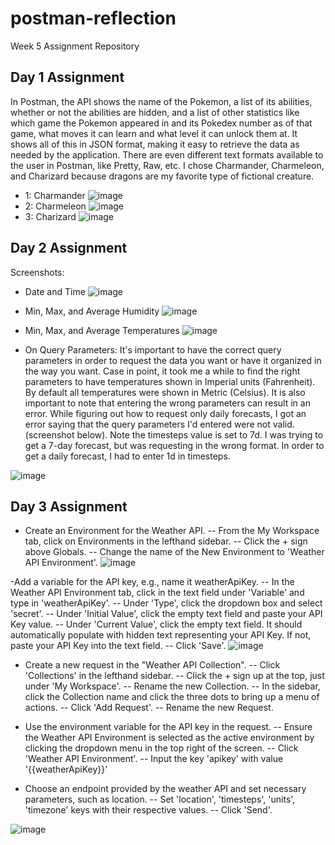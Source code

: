 # postman-reflection
Week 5 Assignment Repository

## Day 1 Assignment
In Postman, the API shows the name of the Pokemon, a list of its abilities, whether or not the abilities are hidden, and a list of other statistics like which game the Pokemon appeared in and its Pokedex number as of that game, what moves it can learn and what level it can unlock them at. It shows all of this in JSON format, making it easy to retrieve the data as needed by the application. There are even different text formats available to the user in Postman, like Pretty, Raw, etc. I chose Charmander, Charmeleon, and Charizard because dragons are my favorite type of fictional creature.
- 1: Charmander ![image](https://github.com/rja87sd/postman-reflection/assets/145504216/b0245f87-83e6-43b4-8bd5-3cd958fe097b)
- 2: Charmeleon ![image](https://github.com/rja87sd/postman-reflection/assets/145504216/b3c23584-d331-4c2d-8c83-3689e26da249)
- 3: Charizard ![image](https://github.com/rja87sd/postman-reflection/assets/145504216/c473d1eb-8614-43e9-b2a1-cf686ce916dd)


## Day 2 Assignment
Screenshots:
- Date and Time
  ![image](https://github.com/rja87sd/postman-reflection/assets/145504216/a9822e53-3fa4-452a-a027-f858e799a877)
- Min, Max, and Average Humidity
  ![image](https://github.com/rja87sd/postman-reflection/assets/145504216/0e3cf60f-1b95-4354-96a8-1ff87c16b71d)
- Min, Max, and Average Temperatures
  ![image](https://github.com/rja87sd/postman-reflection/assets/145504216/666adb70-525b-4710-b7d8-dd8b1bbf6534)

- On Query Parameters:
  It's important to have the correct query parameters in order to request the data you want or have it organized in the way you want. Case in point, it took me a while to find the right parameters to have temperatures shown in Imperial units (Fahrenheit). By default all temperatures were shown in Metric (Celsius). It is also important to note that entering the wrong parameters can result in an error. While figuring out how to request only daily forecasts, I got an error saying that the query parameters I'd entered were not valid. (screenshot below). Note the timesteps value is set to 7d. I was trying to get a 7-day forecast, but was requesting in the wrong format. In order to get a daily forecast, I had to enter 1d in timesteps.

![image](https://github.com/rja87sd/postman-reflection/assets/145504216/6120949a-baf5-4b1d-9897-cb1d70d7a801)


## Day 3 Assignment
- Create an Environment for the Weather API.
-- From the My Workspace tab, click on Environments in the lefthand sidebar.
-- Click the + sign above Globals.
-- Change the name of the New Environment to 'Weather API Environment'.
![image](https://github.com/rja87sd/postman-reflection/assets/145504216/dc644443-a662-4755-a25d-8409d533c01b)

-Add a variable for the API key, e.g., name it weatherApiKey.
-- In the Weather API Environment tab, click in the text field under 'Variable' and type in 'weatherApiKey'.
-- Under 'Type', click the dropdown box and select 'secret'.
-- Under 'Initial Value', click the empty text field and paste your API Key value.
-- Under 'Current Value', click the empty text field. It should automatically populate with hidden text representing your API Key. If not, paste your API Key into the text field.
-- Click 'Save'.
![image](https://github.com/rja87sd/postman-reflection/assets/145504216/5a5302a2-1fd2-4636-9ab6-0c993adfada7)

- Create a new request in the "Weather API Collection".
-- Click 'Collections' in the lefthand sidebar.
-- Click the + sign up at the top, just under 'My Workspace'.
-- Rename the new Collection.
-- In the sidebar, click the Collection name and click the three dots to bring up a menu of actions.
-- Click 'Add Request'.
-- Rename the new Request.
  
- Use the environment variable for the API key in the request.
-- Ensure the Weather API Environment is selected as the active environment by clicking the dropdown menu in the top right of the screen.
-- Click 'Weather API Environment'.
-- Input the key 'apikey' with value '{{weatherApiKey}}'
  
- Choose an endpoint provided by the weather API and set necessary parameters, such as location.
-- Set 'location', 'timesteps', 'units', 'timezone' keys with their respective values.
-- Click 'Send'.

![image](https://github.com/rja87sd/postman-reflection/assets/145504216/24102cbc-4cce-4353-a4a8-409a6c73d269)


